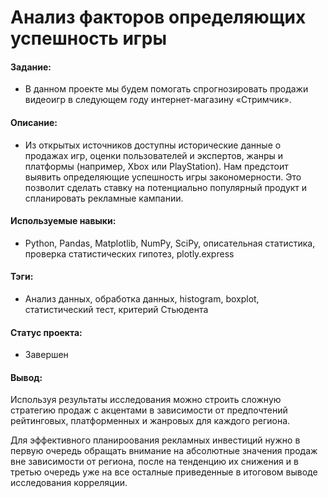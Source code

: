 # Анализ факторов определяющих успешность игры

#### Задание: 
- В данном проекте мы будем помогать спрогнозировать продажи видеоигр в следующем году интернет-магазину «Стримчик».

#### Описание:
- Из открытых источников доступны исторические данные о продажах игр, оценки пользователей и экспертов, жанры и платформы (например, Xbox или PlayStation). Нам предстоит выявить определяющие успешность игры закономерности. Это позволит сделать ставку на потенциально популярный продукт и спланировать рекламные кампании.

#### Используемые навыки:
- Python, Pandas, Matplotlib, NumPy, SciPy, описательная статистика, проверка статистических гипотез, plotly.express

#### Тэги:
- Анализ данных, обработка данных, histogram, boxplot, статистический тест, критерий Стьюдента

#### Статус проекта: 
- Завершен 

#### Вывод: 
Используя результаты исследования можно строить сложную стратегию продаж с акцентами в зависимости от предпочтений рейтинговых, платформенных и жанровых для каждого региона.

Для эффективного планироования рекламных инвестиций нужно в первую очередь обращать внимание на абсолютные значения продаж вне зависимости от региона, после на тенденцию их снижения и в третью очередь уже на все осталные приведенные в итоговом выводе исследования корреляции.
